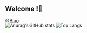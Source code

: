 ## Welcome !👋

<!--
**hyeon0520/hyeon0520** is a ✨ _special_ ✨ repository because its `README.md` (this file) appears on your GitHub profile.

Here are some ideas to get you started:

- 🔭 I’m currently working on Eco AI in Hanbat university
- 🌱 I’m currently learning ... AI
- 👯 I’m looking to collaborate on ...
- 🤔 I’m looking for help with ...
- 💬 Ask me about ...
- 📫 How to reach me: ...
- 😄 Pronouns: ...
- ⚡ Fun fact: ...
-->
😄[Blog](https://blog.naver.com/mfireon)<br/>
![Anurag's GitHub stats](https://github-readme-stats.vercel.app/api?username=hyeon0520&show_icons=true&theme=nord&card_width=300)
![Top Langs](https://github-readme-stats.vercel.app/api/top-langs/?username=hyeon0520&show_icons=true&layout=donut&theme=nord)
